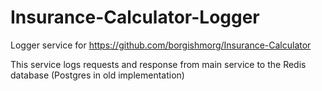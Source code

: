 # Insurance-Calculator-Logger
Logger service for https://github.com/borgishmorg/Insurance-Calculator

This service logs requests and response from main service to the Redis database (Postgres in old implementation)
